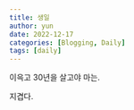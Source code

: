 ```yaml
---
title: 생일
author: yun
date: 2022-12-17
categories: [Blogging, Daily]
tags: [daily]
---
```


이윽고 30년을 살고야 마는.


지겹다.
